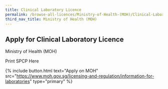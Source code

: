 ```yaml
---
title: Clinical Laboratory Licence
permalink: /browse-all-licences/Ministry-of-Health-(MOH)/Clinical-Laboratory-Licence
third_nav_title: Ministry of Health (MOH)
---
```


## Apply for Clinical Laboratory Licence

Ministry of Health (MOH)

Print SPCP Here

{% include button.html text="Apply on MOH" src="https://www.moh.gov.sg/licensing-and-regulation/information-for-laboratories" type="primary" %}
